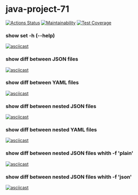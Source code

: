 # java-project-71

[![Actions Status](https://github.com/Denis-Shakhurov/java-project-71/actions/workflows/hexlet-check.yml/badge.svg)](https://github.com/Denis-Shakhurov/java-project-71/actions)
[![Maintainability](https://api.codeclimate.com/v1/badges/b2c8c5147c642df541c0/maintainability)](https://codeclimate.com/github/Denis-Shakhurov/java-project-71/maintainability)
[![Test Coverage](https://api.codeclimate.com/v1/badges/b2c8c5147c642df541c0/test_coverage)](https://codeclimate.com/github/Denis-Shakhurov/java-project-71/test_coverage)


### show set -h (--help)
[![asciicast]({https://ru.paste.pics/R4TAP}.svg)]({https://ru.paste.pics/R4TAP}) 

### show diff between JSON files
[![asciicast]({https://ru.paste.pics/R5959}.svg)]({https://ru.paste.pics/R5959})

### show diff between YAML files
[![asciicast]({https://ru.paste.pics/R5TIB}.svg)]({https://ru.paste.pics/R5TIB})

### show diff between nested JSON files
[![asciicast]({https://ru.paste.pics/R5WFQ}.svg)]({https://ru.paste.pics/R5WFQ})

### show diff between nested YAML files
[![asciicast]({https://ru.paste.pics/R5WEN}.svg)]({https://ru.paste.pics/R5WEN})

### show diff between nested JSON files whith -f 'plain'
[![asciicast]({https://ru.paste.pics/R6H47}.svg)]({https://ru.paste.pics/R6H47})

### show diff between nested JSON files whith -f 'json'
[![asciicast]({https://ru.paste.pics/R6N2C}.svg)]({https://ru.paste.pics/R6N2C})